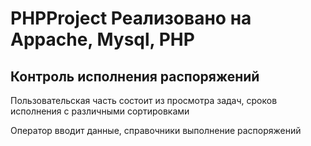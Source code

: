 # PHPProject Реализовано на Appache, Mysql, PHP
## Контроль исполнения распоряжений
 Пользовательская часть состоит из просмотра задач, сроков исполнения с различными сортировками
 
 
 Оператор вводит данные, справочники выполнение распоряжений
